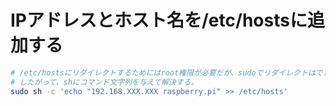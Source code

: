 # IPアドレスとホスト名を/etc/hostsに追加する

```bash
# /etc/hostsにリダイレクトするためにはroot権限が必要だが、sudoでリダイレクトはできない。
# したがって、shにコマンド文字列を与えて解決する。
sudo sh -c 'echo "192.168.XXX.XXX raspberry.pi" >> /etc/hosts'
```
